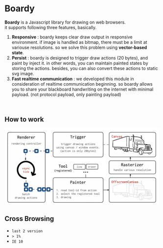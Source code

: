 # Boardy

**Boardy** is a Javascript library for drawing on web browsers.  
it supports following three features, basically.

1. **Responsive** : boardy keeps clear draw output in responsive environment. if image is handled as bitmap, there must be a limit at variouse resolutions. so we solve this problem using **vector-based state**. 
2. **Persist** : boardy is designed to trigger draw actions (20 bytes), and paint by inject it. in other words, you can maintain painted states by storing the actions. besides, you can also convert these actions to static svg image.
3. **Fast realtime communication** : we developed this module in consideration of realtime communication beginning. so boardy allows you to share your blackboard handwriting on the internet with minimal payload. (not protocol payload, only painting payload)

<br/>

## How to work

<img src="./assets/img/how-to-work-v3.png" width="600" alt="how-to-work">

<br/>

## Cross Browsing

- `last 2 version`
- `> 1%`
- `IE 10`
